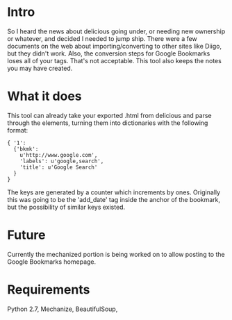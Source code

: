 # Intro #
So I heard the news about delicious going under, or needing new ownership or whatever, and decided I needed to jump ship. There were a few documents on the web about importing/converting to other sites like Diigo, but they didn't work. Also, the conversion steps for Google Bookmarks loses all of your tags. That's not acceptable. This tool also keeps the notes you may have created.

# What it does #
This tool can already take your exported .html from delicious and parse through the elements, turning them into dictionaries with the following format:

```
{ '1':
  {'bkmk':
    u'http://www.google.com',
    'labels': u'google,search',
    'title': u'Google Search'
  }
}
```

The keys are generated by a counter which increments by ones. Originally this was going to be the 'add\_date' tag inside the anchor of the bookmark, but the possibility of similar keys existed.

# Future #
Currently the mechanized portion is being worked on to allow posting to the Google Bookmarks homepage.

# Requirements #
Python 2.7,
Mechanize,
BeautifulSoup,